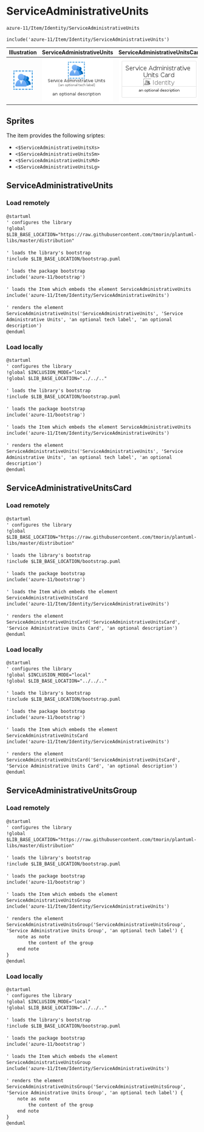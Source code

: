 # ServiceAdministrativeUnits


```text
azure-11/Item/Identity/ServiceAdministrativeUnits
```

```text
include('azure-11/Item/Identity/ServiceAdministrativeUnits')
```



| Illustration | ServiceAdministrativeUnits | ServiceAdministrativeUnitsCard | ServiceAdministrativeUnitsGroup |
| :---: | :---: | :---: | :---: |
| ![illustration for Illustration](../../../azure-11/Item/Identity/ServiceAdministrativeUnits.png) | ![illustration for ServiceAdministrativeUnits](../../../azure-11/Item/Identity/ServiceAdministrativeUnits.Local.png) | ![illustration for ServiceAdministrativeUnitsCard](../../../azure-11/Item/Identity/ServiceAdministrativeUnitsCard.Local.png) | ![illustration for ServiceAdministrativeUnitsGroup](../../../azure-11/Item/Identity/ServiceAdministrativeUnitsGroup.Local.png) |



## Sprites
The item provides the following sriptes:

- `<$ServiceAdministrativeUnitsXs>`
- `<$ServiceAdministrativeUnitsSm>`
- `<$ServiceAdministrativeUnitsMd>`
- `<$ServiceAdministrativeUnitsLg>`





## ServiceAdministrativeUnits

### Load remotely
```plantuml
@startuml
' configures the library
!global $LIB_BASE_LOCATION="https://raw.githubusercontent.com/tmorin/plantuml-libs/master/distribution"

' loads the library's bootstrap
!include $LIB_BASE_LOCATION/bootstrap.puml

' loads the package bootstrap
include('azure-11/bootstrap')

' loads the Item which embeds the element ServiceAdministrativeUnits
include('azure-11/Item/Identity/ServiceAdministrativeUnits')

' renders the element
ServiceAdministrativeUnits('ServiceAdministrativeUnits', 'Service Administrative Units', 'an optional tech label', 'an optional description')
@enduml
```

### Load locally
```plantuml
@startuml
' configures the library
!global $INCLUSION_MODE="local"
!global $LIB_BASE_LOCATION="../../.."

' loads the library's bootstrap
!include $LIB_BASE_LOCATION/bootstrap.puml

' loads the package bootstrap
include('azure-11/bootstrap')

' loads the Item which embeds the element ServiceAdministrativeUnits
include('azure-11/Item/Identity/ServiceAdministrativeUnits')

' renders the element
ServiceAdministrativeUnits('ServiceAdministrativeUnits', 'Service Administrative Units', 'an optional tech label', 'an optional description')
@enduml
```

## ServiceAdministrativeUnitsCard

### Load remotely
```plantuml
@startuml
' configures the library
!global $LIB_BASE_LOCATION="https://raw.githubusercontent.com/tmorin/plantuml-libs/master/distribution"

' loads the library's bootstrap
!include $LIB_BASE_LOCATION/bootstrap.puml

' loads the package bootstrap
include('azure-11/bootstrap')

' loads the Item which embeds the element ServiceAdministrativeUnitsCard
include('azure-11/Item/Identity/ServiceAdministrativeUnits')

' renders the element
ServiceAdministrativeUnitsCard('ServiceAdministrativeUnitsCard', 'Service Administrative Units Card', 'an optional description')
@enduml
```

### Load locally
```plantuml
@startuml
' configures the library
!global $INCLUSION_MODE="local"
!global $LIB_BASE_LOCATION="../../.."

' loads the library's bootstrap
!include $LIB_BASE_LOCATION/bootstrap.puml

' loads the package bootstrap
include('azure-11/bootstrap')

' loads the Item which embeds the element ServiceAdministrativeUnitsCard
include('azure-11/Item/Identity/ServiceAdministrativeUnits')

' renders the element
ServiceAdministrativeUnitsCard('ServiceAdministrativeUnitsCard', 'Service Administrative Units Card', 'an optional description')
@enduml
```

## ServiceAdministrativeUnitsGroup

### Load remotely
```plantuml
@startuml
' configures the library
!global $LIB_BASE_LOCATION="https://raw.githubusercontent.com/tmorin/plantuml-libs/master/distribution"

' loads the library's bootstrap
!include $LIB_BASE_LOCATION/bootstrap.puml

' loads the package bootstrap
include('azure-11/bootstrap')

' loads the Item which embeds the element ServiceAdministrativeUnitsGroup
include('azure-11/Item/Identity/ServiceAdministrativeUnits')

' renders the element
ServiceAdministrativeUnitsGroup('ServiceAdministrativeUnitsGroup', 'Service Administrative Units Group', 'an optional tech label') {
    note as note
        the content of the group
    end note
}
@enduml
```

### Load locally
```plantuml
@startuml
' configures the library
!global $INCLUSION_MODE="local"
!global $LIB_BASE_LOCATION="../../.."

' loads the library's bootstrap
!include $LIB_BASE_LOCATION/bootstrap.puml

' loads the package bootstrap
include('azure-11/bootstrap')

' loads the Item which embeds the element ServiceAdministrativeUnitsGroup
include('azure-11/Item/Identity/ServiceAdministrativeUnits')

' renders the element
ServiceAdministrativeUnitsGroup('ServiceAdministrativeUnitsGroup', 'Service Administrative Units Group', 'an optional tech label') {
    note as note
        the content of the group
    end note
}
@enduml
```

